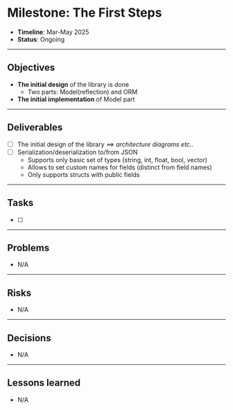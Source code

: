 # Milestone: The First Steps

- **Timeline**: Mar-May 2025
- **Status**: Ongoing

---

## Objectives
- **The initial design** of the library is done
  - Two parts: Model(reflection) and ORM
- **The initial implementation** of Model part

---

## Deliverables
- [ ] The initial design of the library ==> *architecture diagrams etc..*
- [ ] Serialization/deserialization to/from JSON
  - Supports only basic set of types (string, int, float, bool, vector)
  - Allows to set custom names for fields (distinct from field names)
  - Only supports structs with public fields


---

## Tasks
- [ ]

---

## Problems
- N/A

---

## Risks
- N/A

---

## Decisions
- N/A

---

## Lessons learned
- N/A
